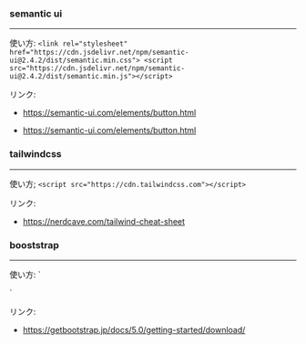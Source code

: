 
### semantic ui
---

使い方:
`<link rel="stylesheet" href="https://cdn.jsdelivr.net/npm/semantic-ui@2.4.2/dist/semantic.min.css">
    <script src="https://cdn.jsdelivr.net/npm/semantic-ui@2.4.2/dist/semantic.min.js"></script>`

リンク:　
- https://semantic-ui.com/elements/button.html

- https://semantic-ui.com/elements/button.html


### tailwindcss
---
使い方;
`<script src="https://cdn.tailwindcss.com"></script>`

リンク:
- https://nerdcave.com/tailwind-cheat-sheet

### booststrap
---

使い方:
`<link href="https://cdn.jsdelivr.net/npm/bootstrap@5.0.2/dist/css/bootstrap.min.css" rel="stylesheet" integrity="sha384-EVSTQN3/azprG1Anm3QDgpJLIm9Nao0Yz1ztcQTwFspd3yD65VohhpuuCOmLASjC" crossorigin="anonymous">
<script src="https://cdn.jsdelivr.net/npm/bootstrap@5.0.2/dist/js/bootstrap.bundle.min.js" integrity="sha384-MrcW6ZMFYlzcLA8Nl+NtUVF0sA7MsXsP1UyJoMp4YLEuNSfAP+JcXn/tWtIaxVXM" crossorigin="anonymous"></script>`


リンク:

- https://getbootstrap.jp/docs/5.0/getting-started/download/
